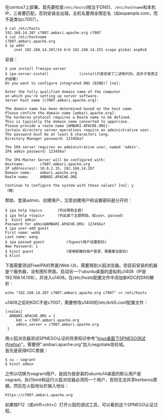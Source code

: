 在centos7上部署。首先要检查```/etc/hosts```(相当于DNS)、```/etc/hostname```和本机IP，三者要匹配，否则安装会出错。主机名要用全限定名（如expample.com，而不是类似c7007）。  
```
$ cat /etc/hosts
192.168.14.207 c7007.ambari.apache.org c7007
$ cat /etc/hostname
c7007.ambari.apache.org
$ ip addr
    inet 192.168.14.207/24 brd 192.168.14.255 scope global enp0s8
```
安装：
```
$ yum install freeipa-server
$ ipa-server-install              (install只是安装了二进制代码，这步才是真正的部署)
Do you want to configure integrated DNS (BIND)? [no]:

Enter the fully qualified domain name of the computer
on which you're setting up server software. 
Server host name [c7007.ambari.apache.org]:

The domain name has been determined based on the host name.
Please confirm the domain name [ambari.apache.org]:
The kerberos protocol requires a Realm name to be defined.
This is typically the domain name converted to uppercase.
Please provide a realm name [AMBARI.APACHE.ORG]: 
Certain directory server operations require an administrative user.
The password must be at least 8 characters long.
Directory Manager password: 123456a?

The IPA server requires an administrative user, named 'admin'.
IPA admin password: 123456a?

The IPA Master Server will be configured with:
Hostname:       c7007.ambari.apache.org
IP address(es): 10.0.2.15, 192.168.14.207
Domain name:    ambari.apache.org
Realm name:     AMBARI.APACHE.ORG

Continue to configure the system with these values? [no]: y
（略）
```
帮助、登录admin、创建用户，注意创建用户和设置密码是分开的：
```
$ ipa help topics       (列出帮助主题)
$ ipa help <topic>      (列出某个主题帮助，如user、passwd)
$  kinit admin
Password for admin@AMBARI.APACHE.ORG: 123456a?
$ ipa user-add guest
First name: webb
Last name: wang
$ ipa passwd guest          (为guest用户设置密码)
New Password: 1
$ kinit guest               (使用新建的用户登录，需要重设密码)
$ klist
```
下面需要测试FreeIPA的界面(Web UI)，需要用到火狐浏览器。但目前安装的机器是个服务器，没有图形界面。启动另一个ubuntu桌面的虚拟机u1408（IP是192.168.14.108），并进入u1408。在/etc/hosts配置文件中添加新KDC的DNS解析：
```
echo "192.168.14.207 c7007.ambari.apache.org c7007" >> /etc/hosts
```  
u1408之前的KDC不是c7007，需要修改u1408的/etc/krb5.conf配置文件：
```
[realms]
  AMBARI.APACHE.ORG = {
     kdc = c7007.ambari.apache.org
     admin_server = c7007.ambari.apache.org
 }
```
用火狐浏览器测试SPNEGO认证的背景知识参考"[linux桌面下SPNEGO测试(firefox)](https://github.com/wbwangk/wbwangk.github.io/wiki/knox%E6%B5%8B%E8%AF%95#linux%E6%A1%8C%E9%9D%A2%E4%B8%8Bspnego%E6%B5%8B%E8%AF%95firefox)"。需要把".ambari.apache.org"加入negotiate信任域。  
首先是获得KDC票据：
```
$ su - vagrant
$ kinit admin
```
之所以切换为vagrant用户，是因为我安装的ubuntu14桌面的默认用户是vagrant。执行kinit和运行火狐浏览器必须同一个用户，否则无法共享kerberos票据。然后在火狐地址栏输入地址：
```
https://c7007.ambari.apache.org
```
如果按F12（或shift+ctrl+i）打开火狐的调试工具，可以看到这个SPNEGO认证过程。
